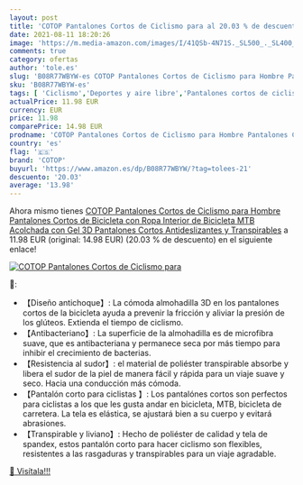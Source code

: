 ```yaml
---
layout: post
title: 'COTOP Pantalones Cortos de Ciclismo para al 20.03 % de descuento'
date: 2021-08-11 18:20:26
image: 'https://m.media-amazon.com/images/I/41QSb-4N71S._SL500_._SL400_.jpg'
comments: true
category: ofertas
author: 'tole.es'
slug: 'B08R77WBYW-es COTOP Pantalones Cortos de Ciclismo para Hombre Pantalones...'
sku: 'B08R77WBYW-es'
tags: [ 'Ciclismo','Deportes y aire libre','Pantalones cortos de ciclismo para hombre','Partes de abajo de ciclismo para hombre','Ropa de ciclismo','Ropa de ciclismo para hombre','Ropa y equipo para deportes','bicicleta','cotop', ]
actualPrice: 11.98 EUR
currency: EUR
price: 11.98
comparePrice: 14.98 EUR
prodname: 'COTOP Pantalones Cortos de Ciclismo para Hombre Pantalones Cortos de Bicicleta con Ropa Interior de Bicicleta MTB Acolchada con Gel 3D Pantalones Cortos Antideslizantes y Transpirables'
country: 'es'
flag: '🇪🇸'
brand: 'COTOP'
buyurl: 'https://www.amazon.es/dp/B08R77WBYW/?tag=tolees-21'
descuento: '20.03'
average: '13.98'
---
```


Ahora mismo tienes [COTOP Pantalones Cortos de Ciclismo para Hombre Pantalones Cortos de Bicicleta con Ropa Interior de Bicicleta MTB Acolchada con Gel 3D Pantalones Cortos Antideslizantes y Transpirables](https://www.amazon.es/dp/B08R77WBYW/?tag=tolees-21) a 11.98 EUR (original: 14.98 EUR) (20.03 %  de descuento) en el siguiente enlace!

[![COTOP Pantalones Cortos de Ciclismo para](https://m.media-amazon.com/images/I/41QSb-4N71S._SL500_._SL400_.jpg)](https://www.amazon.es/dp/B08R77WBYW/?tag=tolees-21)

🔎:

- 【Diseño antichoque】: La cómoda almohadilla 3D en los pantalones cortos de la bicicleta ayuda a prevenir la fricción y aliviar la presión de los glúteos. Extienda el tiempo de ciclismo.
- 【Antibacteriano】: La superficie de la almohadilla es de microfibra suave, que es antibacteriana y permanece seca por más tiempo para inhibir el crecimiento de bacterias.
- 【Resistencia al sudor】: el material de poliéster transpirable absorbe y libera el sudor de la piel de manera fácil y rápida para un viaje suave y seco. Hacia una conducción más cómoda.
- 【Pantalón corto para ciclistas 】: Los pantalónes cortos son perfectos para ciclistas a los que les gusta andar en bicicleta, MTB, bicicleta de carretera. La tela es elástica, se ajustará bien a su cuerpo y evitará abrasiones.
- 【Transpirable y liviano】: Hecho de poliéster de calidad y tela de spandex, estos pantalón corto para hacer ciclismo son flexibles, resistentes a las rasgaduras y transpirables para un viaje agradable.

[🛒 Visítala!!!](https://www.amazon.es/dp/B08R77WBYW/?tag=tolees-21)
